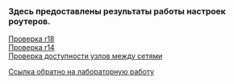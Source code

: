 ### Здесь предоставлены результаты работы настроек роутеров.   

[Проверка r18](multihop.md)   
[Проверка r14](pref_lamas.md)   
[Проверка доступности узлов между сетями](test_vpc.md)   

[Ссылка обратно на лабораторную работу](/labs/lab09/README.md#)  